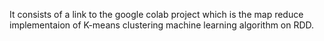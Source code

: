 It consists of a link to the google colab project which is the map reduce implementaion of K-means clustering machine learning algorithm on RDD.
